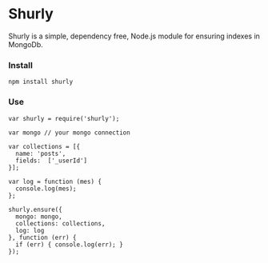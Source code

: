 # Shurly

Shurly is a simple, dependency free, Node.js module for ensuring indexes in MongoDb.

### Install

    npm install shurly 

### Use

    var shurly = require('shurly');
    
    var mongo // your mongo connection
    
    var collections = [{  
      name: 'posts',
      fields:  ['_userId']
    }];
    
    var log = function (mes) {
      console.log(mes);
    };

    shurly.ensure({
      mongo: mongo, 
      collections: collections,
      log: log
    }, function (err) {
      if (err) { console.log(err); }
    });
